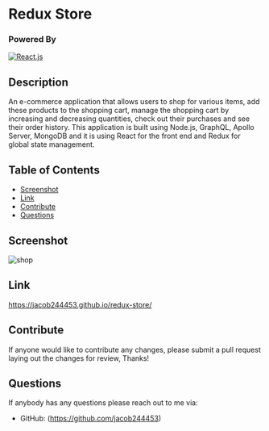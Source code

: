 # Redux Store

  ### Powered By

  [![React.js](https://img.shields.io/badge/React.js-008783.svg)](https://reactjs.org/)

  ## Description 

  An e-commerce application that allows users to shop for various items, add these products to the shopping cart, manage the shopping cart by increasing and decreasing quantities, check out their purchases and see their order history.
  This application is built using Node.js, GraphQL, Apollo Server, MongoDB and it is using React for the front end and Redux for global state management.
  
  ## Table of Contents
  * [Screenshot](#Screenshot)
  * [Link](#Link)
  * [Contribute](#Contribute)
  * [Questions](#Questions)
  
  ## Screenshot
  ![shop](https://user-images.githubusercontent.com/85600569/143313147-20d0fe70-e876-49a9-8541-db82ef82bb21.png)
  ## Link
  https://jacob244453.github.io/redux-store/
    

  
  ## Contribute

  If anyone would like to contribute any changes, please submit a pull request laying out the changes for review, Thanks!

  ## Questions

  If anybody has any questions please reach out to me via:
 
  * GitHub: (https://github.com/jacob244453)
  

